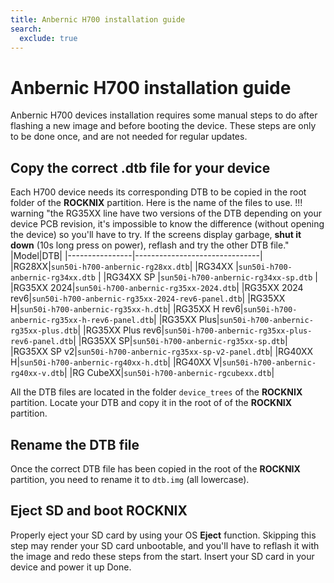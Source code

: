 ```yaml
---
title: Anbernic H700 installation guide
search:
  exclude: true
---
```


# Anbernic H700 installation guide

Anbernic H700 devices installation requires some manual steps to do after flashing a new image and before booting the device.
These steps are only to be done once, and are not needed for regular updates.

## Copy the correct .dtb file for your device
Each H700 device needs its corresponding DTB to be copied in the root folder of the **ROCKNIX** partition.
Here is the name of the files to use.
!!! warning "the RG35XX line have two versions of the DTB depending on your device PCB revision, it's impossible to know the difference (without opening the device) so you'll have to try. If the screens display garbage, **shut it down** (10s long press on power), reflash and try the other DTB file."
|Model|DTB|
|----------------|-------------------------------|
|RG28XX|`sun50i-h700-anbernic-rg28xx.dtb`|
|RG34XX |`sun50i-h700-anbernic-rg34xx.dtb`            |
|RG34XX SP |`sun50i-h700-anbernic-rg34xx-sp.dtb`            |
|RG35XX 2024|`sun50i-h700-anbernic-rg35xx-2024.dtb`|
|RG35XX 2024 rev6|`sun50i-h700-anbernic-rg35xx-2024-rev6-panel.dtb`|
|RG35XX H|`sun50i-h700-anbernic-rg35xx-h.dtb`|
|RG35XX H rev6|`sun50i-h700-anbernic-rg35xx-h-rev6-panel.dtb`|
|RG35XX Plus|`sun50i-h700-anbernic-rg35xx-plus.dtb`|
|RG35XX Plus rev6|`sun50i-h700-anbernic-rg35xx-plus-rev6-panel.dtb`|
|RG35XX SP|`sun50i-h700-anbernic-rg35xx-sp.dtb`|
|RG35XX SP v2|`sun50i-h700-anbernic-rg35xx-sp-v2-panel.dtb`|
|RG40XX H|`sun50i-h700-anbernic-rg40xx-h.dtb`|
|RG40XX V|`sun50i-h700-anbernic-rg40xx-v.dtb`|
|RG CubeXX|`sun50i-h700-anbernic-rgcubexx.dtb`|

All the DTB files are located in the folder `device_trees` of the **ROCKNIX** partition.
Locate your DTB and copy it in the root of of the **ROCKNIX** partition.

## Rename the DTB file

Once the correct DTB file has been copied in the root of the **ROCKNIX** partition, you need to rename it to `dtb.img` (all lowercase).

## Eject SD and boot ROCKNIX

Properly eject your SD card by using your OS **Eject** function. Skipping this step may render your SD card unbootable, and you'll have to reflash it with the image and redo these steps from the start.
Insert your SD card in your device and power it up
Done.
